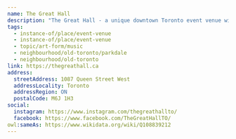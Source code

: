```yaml
---
name: The Great Hall
description: "The Great Hall - a unique downtown Toronto event venue with Victorian heritage & modern facilities. Four unique event spaces for weddings, corporate functions, concerts & more."
tags:
  - instance-of/place/event-venue
  - instance-of/place/event-venue
  - topic/art-form/music
  - neighbourhood/old-toronto/parkdale
  - neighbourhood/old-toronto
link: https://thegreathall.ca
address:
  streetAddress: 1087 Queen Street West
  addressLocality: Toronto
  addressRegion: ON
  postalCode: M6J 1H3
social:
  instagram: https://www.instagram.com/thegreathallto/
  facebook: https://www.facebook.com/TheGreatHallTO/
owl:sameAs: https://www.wikidata.org/wiki/Q108839212
---
```

